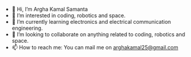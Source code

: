 - 👋 Hi, I’m Argha Kamal Samanta
- 👀 I’m interested in coding, robotics and space. 
- 🌱 I’m currently learning electronics and electrical communication engineering.
- 💞️ I’m looking to collaborate on anything related to coding, robotics and space.
- 📫 How to reach me: You can mail me on arghakamal25@gmail.com 

<!---

--->
